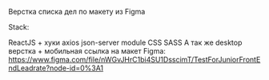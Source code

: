 Верстка списка дел по макету из Figma

Stack:

ReactJS + хуки
axios
json-server
module CSS
SASS
А так же desktop верстка + мобильная
ссылка на макет Figma: https://www.figma.com/file/nWGvJHrC1bi4SU1DsscimT/TestForJuniorFrontEndLeadrate?node-id=0%3A1
